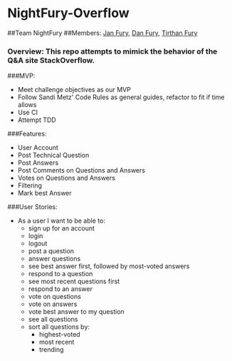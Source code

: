 # NightFury-Overflow
##Team NightFury
##Members: [Jan Fury](http://github.com/jannypie), [Dan Fury](http://github.com/mdmartinez), [Tirthan Fury](http://github.com/theidlemonk)

### Overview: This repo attempts to mimick the behavior of the Q&A site StackOverflow.

###MVP:
  - Meet challenge objectives as our MVP
  - Follow Sandi Metz' Code Rules as general guides, refactor to fit if time allows
  - Use CI
  - Attempt TDD

###Features:
  - User Account
  - Post Technical Question
  - Post Answers
  - Post Comments on Questions and Answers
  - Votes on Questions and Answers
  - Filtering
  - Mark best Answer

###User Stories:
  - As a user I want to be able to:
    - sign up for an account
    - login
    - logout
    - post a question
    - answer questions
    - see best answer first, followed by most-voted answers
    - respond to a question
    - see most recent questions first
    - respond to an answer 
    - vote on questions
    - vote on answers
    - vote best answer to my question
    - see all questions
    - sort all questions by:
      - highest-voted
      - most recent
      - trending
      
